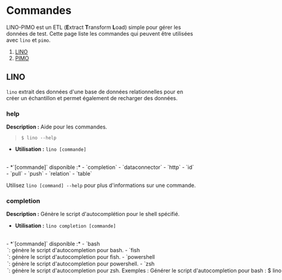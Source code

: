 # Commandes

LINO-PIMO est un ETL (**E**xtract **T**ransform **L**oad) simple pour gérer les données de test. Cette page liste les commandes qui peuvent être utilisées avec `lino` et `pimo`. 

1. [LINO](#lino)
2. [PIMO](#pimo)

## LINO <a name = "lino"></a>

`lino` extrait des données d'une base de données relationnelles pour en créer un échantillon et permet également de recharger des données.

### help

**Description :**
    Aide pour les commandes.

> ```console
> $ lino --help
>```

- **Utilisation :**
    `lino [commande]`
<br>
    - *`[commande]` disponible :*
        - `completion`
        - `dataconnector`
        - `http`
        - `id`
        - `pull`
        - `push`
        - `relation`
        - `table`

Utilisez `lino [command] --help` pour plus d'informations sur une commande.

### completion

**Description :**
    Génère le script d'autocomplétion pour le shell spécifié.

- **Utilisation :**
    `lino completion [commande]`
<br>
    - *`[commande]` disponible :*
        - `bash <option>`: génère le script d'autocompletion pour bash.
        - `fish <option>`: génère le script d'autocompletion pour fish.
        - `powershell <option>`: génère le script d'autocompletion pour powershell.
        - `zsh <option>`: génère le script d'autocompletion pour zsh.

> **Exemples :** <br>

Générer le script d'autocompletion pour bash :
```console
$ lino completion bash > /etc/bash_completion.d/lino
```
Génèrer le script d'autocompletion pour powershell en désactivant les descriptions de complétion :
```console
$ lino completion powershell --no-descriptions
```

Utilisez `lino completion [command] --help` pour plus d'informations sur une commande.

### dataconnector

**Description :**
    Gère les alias de la base de données.

- **Utilisation :**
    `lino dataconnector [commande]`
<br>
    - *`[commande]` disponible :*
        - `add <alias_bdd> <url_bdd> <option>`: ajoute un alias à une base de données.
        - `list`: liste les alias de base de données.
        - `ping <alias_bdd>`: connexion à la base de données `<alias_bdd>`.

**Alias :** `dataconnector`, `dc`

> **Exemples :** <br>

Ajouter un alias à une base de données en indiquant que la base de donnée est en lecture seule.
```console
$ lino dataconnector add mydatabase 'postgresql://postgres:sakila@localhost:5432/postgres?sslmode=disable' -r
```
Lister les alias.
```console
$ lino dc list
```

Utilisez `lino dataconnector [command] --help` pour plus d'informations sur une commande.

### http

**Description :**
    Démarre le serveur HTTP.

- **Utilisation :**
    `lino http <option>`   

> **Exemples :** <br>

Associer un port http (par défaut le port est 8000).
```console
$ lino http --port 8080
```
Préciser le nom du fichier contenant l'ingress-descriptor.
```console
$ lino http -i IngressDescriptor.yaml
```

### id

**Description :**
    Gère l'ingress-descriptor (descripteur d'entrée, ie. le chemin par lequel passe `lino` pour récupérer les données).

- **Utilisation :**
    `lino id [commande]`
<br>
    - *`[commande]` disponible :*
        - `create <start_table>`: créé l'ingress-descriptor à partir de la table `<start_table>`.
        - `display-plan`: montre les étapes par lesquelles la récupération des données se fait.
        - `export`: exporte le contenu de l'ingress-descriptor au format *JSON* vers la sortie stdout.
        - `set-child-lookup <relation> [true|false]`: définit le paramètre `lookup`* de la table enfant de la `<relation>` à true ou false dans l'ingress-descriptor.
        - `set-parent-lookup <relation> [true|false]`: définit le paramètre `lookup`* de la table parent de la `<relation>` à true ou false dans l'ingress-descriptor.
        - `set-start-table <start_table>`: définit la table de départ `<start_table>` dans l'ingress-descriptor
        - `show-graph`: montre le graphe de l'ingress-descriptor.

*`lookup`: indique si l'on veut ou non récupérer la donnée de la table concernée par cette `<relation>`.

> **Exemples :** <br>

Afficher le chemin que parcourt `lino` pour récupérer les données.
```console
$ lino id display-plan
```
Changer le paramètre `lookup` de la table enfant de la relation `fk_pets_owner_id`.
```console
$ lino id set-child-lookup fk_pets_owner_id true
```

Utilisez `lino id [command] --help` pour plus d'informations sur une commande.

### pull

**Description :**
    Extrait des données d'une base de données.

- **Utilisation :**
    `lino pull <alias_bdd> <option>`
<br>

> **Exemples :** <br>

Extraire les données uniques de la table `owners`.
```console
$ lino pull mydatabase --distinct --table owners
```
Extraire les grappes de données correspondant à la clause `where SQL`. 
```console
$ lino pull mydatabase -w "id in (12,24,36)"
```

### push

**Description :**
    Charge des données dans une base de données (mode par défault: *insertion*)

- **Utilisation :**
    `lino push [mode] <alias_bdd> <option>`
<br>
    - *`[mode]` disponible :*
        - `truncate`: permet de supprimer toutes les données d’une base sans supprimer la base de données.
        - `insert`: permet d'inserer une ou plusieurs lignes dans la base existante.
        - `update`: permet d’effectuer des modifications sur des lignes existantes.
        - `delete`: permet de supprimer des lignes dans une base.

> **Exemples :** <br>

Inserer dans la table `owners` un fichier contenant les lignes à inserer.
```console
$ lino push mydatabase --table owners < data.jsonl
```
Mettre à jour des données dans la base en supprimant les contraintes durant le chargement.
```console
$ < data.jsonl | lino push update mydatabase --disable-constraints
```

### relation

**Description :**
    Gère les relations de la base de données.

- **Utilisation :**
    `lino relation [commande]`
<br>
    - *`[commande]` disponible :*
        - `extract <alias_bdd>`: extrait les relations de la base de données.

**Alias :** `relation`, `rel`

> **Exemple :** <br>

Extraire les relations de la base de données `mydatabase`.
```console
$ lino relation extract mydatabase
```

Utilisez `lino relation [command] --help` pour plus d'informations sur une commande.

### sequence

**Description :**
    Gère les séquences.

- **Utilisation :**
    `lino sequence [commande]`
<br>
    - *`[commande]` disponible :*
        - `extract <alias_bdd>`: extrait le nom de la séquence de la base de données.
        - `status <alias_bdd>`: retourne le statut de la séquence de la base de données.
        - `update <alias_bdd>`: mets à jour le statut de la séquence.

**Alias :** `sequence`, `seq`

> **Exemples :** <br>

Extraire le nom de la séquence de `mydatabase`.
```console
$ lino sequence extract mydatabase
```
Connaître le status de la séquence de `mydatabase`.
```console
$ lino sequence status mydatabase
```

Utilisez `lino sequence [command] --help` pour plus d'informations sur une commande.

### table

**Description :**
    Gère les tables de la base de données.

- **Utilisation :**
    `lino table [commande]`
<br>
    - *`[commande]` disponible :*
        - `add-column <alias_table> <alias_colonne> <option>`: ajoute une définition de colonne dans le fichier `table.yml`.
        - `count <alias_bdd>`: compte le nombre de lignes présent dans les tables de la base de données.
        - `extract <alias_bdd>`: extrait les métadonnées des tables de la base de données.
        - `remove-column <alias_table> <alias_colonne>`: supprime une définition de colonne dans le fichier `table.yml`.

**Alias :** `table`, `tab`

> **Exemples :** <br>

Ajouter une colonne au fichier `table.yml` en précisant le type de la colonnes.
```console
$ lino table add-column owners first_name -i string
```
Retourner le nombre de lignes présent dans la base de données `mydatabase`.
```console
$ lino table count mydatabase
```

Utilisez `lino table [command] --help` pour plus d'informations sur une commande.

## PIMO <a name = "pimo"></a>

`pimo` masque des données sensibles contenues dans un flux de jsonlines en utilisant un fichier de configuration contenant les masques à appliquer.

### help

**Description :**
    Aide pour les commandes.

> ```console
> $ pimo --help
>```

- **Utilisation :**
    `pimo [commande]`
    `pimo <option>`
<br>
    - *`[commande]` disponible :*
        - `completion`
        - `flow`
        - `jsonschema`
        - `play`

Utilisez `pimo [command] --help` pour plus d'informations sur une commande.

### completion

**Description :**
    Génère le script d'autocomplétion pour `pimo` pour le shell spécifié.

- **Utilisation :**
    `pimo completion [commande]`
<br>
    - *`[commande]` disponible :*
        - `bash <option>`: génère le script d'autocompletion pour bash.
        - `fish <option>`: génère le script d'autocompletion pour fish.
        - `powershell <option>`: génère le script d'autocompletion pour powershell.
        - `zsh <option>`: génère le script d'autocompletion pour zsh.

> **Exemples :** <br>

Générer le script d'autocompletion pour bash :
```console
$ pimo completion bash > /etc/bash_completion.d/pimo
```
Génèrer le script d'autocompletion pour bash (sur macOS) en désactivant les descriptions de complétion :
```console
$ pimo completion bash --no-descriptions > /usr/local/etc/bash_completion.d/pimo
```

Utilisez `pimo completion [command] --help` pour plus d'informations sur une commande.

### flow

**Description :**
    Génère un diagramme Mermaid permettant de visualiser le processus de transformation de la donnée.

- **Utilisation :**
    `pimo flow <option>`

> **Exemple :** <br>

Générer le diagramme du fichier de configuration `masking.yml`
```console
$ pimo flow masking.yml > masking.mmd
```

### jsonchema

**Description :**
    Génère le schéma json du fichier de configuration de `pimo`.  

- **Utilisation :**
    `pimo jsonchema <option>`

> **Exemple :** <br>

Générer le schéma json.
```console
$ pimo jsonchema
```


### play

[A venir]